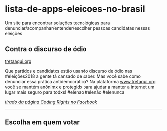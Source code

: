 # lista-de-apps-eleicoes-no-brasil
Um site para encontrar soluções tecnológicas para denunciar/acompanhar/entender/escolher pessoas candidatas nessas eleições

## Contra o discurso de ódio

[tretaaqui.org](https://www.tretaqui.org/)

Que partidos e candidatxs estão usando discurso de ódio nas #eleições2018 a gente tá cansado de saber. Mas você sabe como denunciar essa prática antidemocrática?
Na plataforma www.tretaqui.org você se mantém anônimx e protegidx para ajudar a manter a internet um lugar mais seguro para todxs! 
#elenao #elenão #elenunca


*[tirado da página Coding Rights no Facebook](https://www.facebook.com/codingrights/photos/pb.759072560880175.-2207520000.1538013508./1852762031511217/?type=3&theater)*

-----------------------

## Escolha em quem votar

